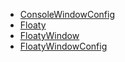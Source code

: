 * [ConsoleWindowConfig](/API/Floaty/ConsoleWindowConfig/README.md)
* [Floaty](/API/Floaty/Floaty/README.md)
* [FloatyWindow](/API/Floaty/FloatyWindow/README.md)
* [FloatyWindowConfig](/API/Floaty/FloatyWindowConfig/README.md)
